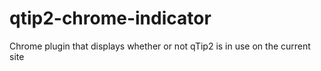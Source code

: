 qtip2-chrome-indicator
======================

Chrome plugin that displays whether or not qTip2 is in use on the current site